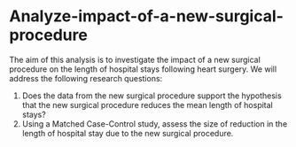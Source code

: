 # Analyze-impact-of-a-new-surgical-procedure
The aim of this analysis is to investigate the impact of a new surgical procedure on the length of 
hospital stays following heart surgery. We will address the following research questions:
1. Does the data from the new surgical procedure support the hypothesis that the new surgical 
procedure reduces the mean length of hospital stays?
2. Using a Matched Case-Control study, assess the size of reduction in the length of hospital 
stay due to the new surgical procedure.
